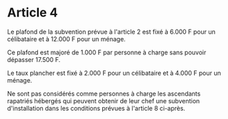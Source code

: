 # Article 4

Le plafond de la subvention prévue à l'article 2 est fixé à 6.000 F pour un célibataire et à 12.000 F pour un ménage.

Ce plafond est majoré de 1.000 F par personne à charge sans pouvoir dépasser 17.500 F.

Le taux plancher est fixé à 2.000 F pour un célibataire et à 4.000 F pour un ménage.

Ne sont pas considérés comme personnes à charge les ascendants rapatriés hébergés qui peuvent obtenir de leur chef une subvention d'installation dans les conditions prévues à l'article 8 ci-après.
